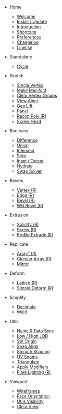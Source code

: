 - Home
    
    - [Welcome](/)
    - [Install / Update](/getting-started/install-update)
    - [Introduction](/getting-started/introduction)
    - [Shortcuts](/getting-started/shortcuts)
    - [Preferences](/getting-started/preferences)
    - [Changelog](/getting-started/changelog)
    - [License](/getting-started/license)

- Standalone

    - [Cycle](/standalone/cycle)

- Sketch

    - [Single Vertex](/sketch/single-vertex)
    - [Make Manifold](/sketch/make-manifold)
    - [Clear Vertex Groups](/sketch/clear-vertex-groups)
    - [View Align](/sketch/view-align)
    - [Geo Lift](/sketch/geo-lift)
    - [Panel](/sketch/panel)
    - [Recon Poly (R)](/sketch/recon-poly)
    - [Screw Head](/sketch/screw-head)

- Booleans

    - [Difference](/booleans/difference)
    - [Union](/booleans/union)
    - [Intersect](/booleans/intersect)
    - [Slice](/booleans/slice)
    - [Inset / Outset](/booleans/inset-outset)
    - [Hydrate](/booleans/hydrate)
    - [Swap Solver](/booleans/swap-solver)

- Bevels

    - [Vertex (R)](/bevels/vertex)
    - [Edge (R)](/bevels/edge)
    - [Bevel (R)](/bevels/bevel)
    - [WN Bevel (R)](/bevels/wn-bevel)

- Extrusion

    - [Solidify (R)](/extrusion/solidify)
    - [Screw (R)](/extrusion/screw)
    - [Profile Extrude (R)](/extrusion/profile-extrude)

- Replicate

    - [Array³ (R)](/replicate/array-cubed)
    - [Circular Array (R)](/replicate/circular-array)
    - [Mirror](/replicate/mirror)

- Deform

    - [Lattice (R)](/deform/lattice)
    - [Simple Deform (R)](/deform/simple-deform)

- Simplify

    - [Decimate](/simplify/decimate)
    - [Weld](/simplify/weld)

- Utils

    - [Name & Data Sync](/utils/name-data-sync)
    - [Low / High LOD](/utils/low-high-lod)
    - [Set Origin](/utils/set-origin)
    - [Snap Align](/utils/snap-align)
    - [Smooth Shading](/utils/smooth-shading)
    - [UV Seams](/utils/uv-seams)
    - [Triangulate](/utils/triangulate)
    - [Apply Modifiers](/utils/apply-modifiers)
    - [Flare Lighting (R)](/utils/flare-lighting)

- Viewport

    - [Wireframes](/viewport/wireframes)
    - [Face Orientation](/viewport/face-orientation)
    - [Utils Visibility](/viewport/utils-visibility)
    - [Clear View](/viewport/clear-view)